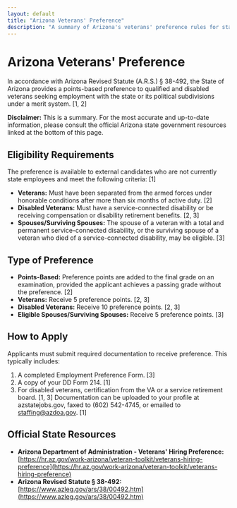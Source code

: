 ```yaml
---
layout: default
title: "Arizona Veterans' Preference"
description: "A summary of Arizona's veterans' preference rules for state employment."
---
```


# Arizona Veterans' Preference

In accordance with Arizona Revised Statute (A.R.S.) § 38-492, the State of Arizona provides a points-based preference to qualified and disabled veterans seeking employment with the state or its political subdivisions under a merit system. [1, 2]

**Disclaimer:** This is a summary. For the most accurate and up-to-date information, please consult the official Arizona state government resources linked at the bottom of this page.

## Eligibility Requirements

The preference is available to external candidates who are not currently state employees and meet the following criteria: [1]
*   **Veterans:** Must have been separated from the armed forces under honorable conditions after more than six months of active duty. [2]
*   **Disabled Veterans:** Must have a service-connected disability or be receiving compensation or disability retirement benefits. [2, 3]
*   **Spouses/Surviving Spouses:** The spouse of a veteran with a total and permanent service-connected disability, or the surviving spouse of a veteran who died of a service-connected disability, may be eligible. [3]

## Type of Preference

*   **Points-Based:** Preference points are added to the final grade on an examination, provided the applicant achieves a passing grade without the preference. [2]
*   **Veterans:** Receive 5 preference points. [2, 3]
*   **Disabled Veterans:** Receive 10 preference points. [2, 3]
*   **Eligible Spouses/Surviving Spouses:** Receive 5 preference points. [3]

## How to Apply

Applicants must submit required documentation to receive preference. This typically includes:
1.  A completed Employment Preference Form. [3]
2.  A copy of your DD Form 214. [1]
3.  For disabled veterans, certification from the VA or a service retirement board. [1, 3]
Documentation can be uploaded to your profile at azstatejobs.gov, faxed to (602) 542-4745, or emailed to staffing@azdoa.gov. [1]

## Official State Resources

*   **Arizona Department of Administration - Veterans' Hiring Preference:** [https://hr.az.gov/work-arizona/veteran-toolkit/veterans-hiring-preference](https://hr.az.gov/work-arizona/veteran-toolkit/veterans-hiring-preference)
*   **Arizona Revised Statute § 38-492:** [https://www.azleg.gov/ars/38/00492.htm](https://www.azleg.gov/ars/38/00492.htm)
